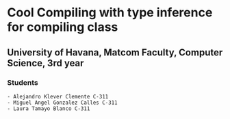 # Cool Compiling with type inference for compiling class

## University of Havana, Matcom Faculty, Computer Science, 3rd year

### Students

    - Alejandro Klever Clemente C-311
    - Miguel Angel Gonzalez Calles C-311
    - Laura Tamayo Blanco C-311
